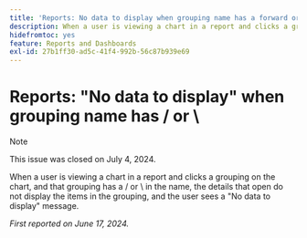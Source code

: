 ```yaml
---
title: 'Reports: No data to display when grouping name has a forward or back slash'
description: When a user is viewing a chart in a report and clicks a grouping on the chart, and that grouping has a forward or back slash in the name, the details that open do not display the items in the grouping, and the user sees a No data to display message.
hidefromtoc: yes
feature: Reports and Dashboards
exl-id: 27b1ff30-ad5c-41f4-992b-56c87b939e69
---
```

# Reports: "No data to display" when grouping name has / or \

>[!NOTE]
>
>This issue was closed on July 4, 2024.

When a user is viewing a chart in a report and clicks a grouping on the chart, and that grouping has a / or \ in the name, the details that open do not display the items in the grouping, and the user sees a "No data to display" message.

_First reported on June 17, 2024._
